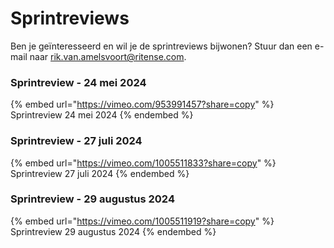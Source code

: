 # Sprintreviews

Ben je geïnteresseerd en wil je de sprintreviews bijwonen? Stuur dan een e-mail naar [rik.van.amelsvoort@ritense.com](https://app.gitbook.com/u/7tRtIAPd0LMJDMjTeCkVgoyPAKh2).

### Sprintreview - 24 mei 2024

{% embed url="https://vimeo.com/953991457?share=copy" %}
Sprintreview 24 mei 2024
{% endembed %}

### Sprintreview - 27 juli 2024

{% embed url="https://vimeo.com/1005511833?share=copy" %}
Sprintreview 27 juli 2024
{% endembed %}

### Sprintreview - 29 augustus 2024

{% embed url="https://vimeo.com/1005511919?share=copy" %}
Sprintreview 29 augustus 2024
{% endembed %}
